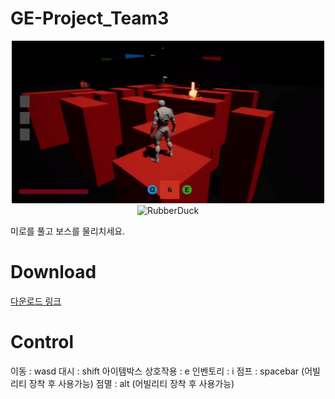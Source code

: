 # GE-Project_Team3

<center><img src="Image/1.gif" width="500px" height="260px" title="px(픽셀) 크기 설정" alt="RubberDuck"></img>
</center>

<center><img src="Image/2.gif" width="500px" height="260px" title="px(픽셀) 크기 설정" alt="RubberDuck"></img>
</center>

미로를 풀고 보스를 물리치세요.

# Download
[다운로드 링크](https://drive.google.com/file/d/1IId4Ihhj1zkCqFeQtAvk97L9VCSRXlDs/view)

# Control
이동 : wasd
대시 : shift
아이템박스 상호작용 : e
인벤토리 : i
점프 : spacebar (어빌리티 장착 후 사용가능)
점멸 : alt (어빌리티 장착 후 사용가능)
